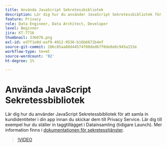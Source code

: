 ```yaml
---
title: Använda JavaScript Sekretessbibliotek
description: Lär dig hur du använder JavaScript Sekretessbibliotek för att samla in kundidentiteter i din app innan du skickar dem till Privacy Service. Lär dig till exempel hur du ställer in taggtillägget i Datainsamling (tidigare Launch).
feature: Privacy
role: Data Engineer, Data Architect, Developer
level: Beginner
jira: KT-7716
thumbnail: 336078.png
exl-id: ed7f1e0d-eaf9-4912-9536-b16b6672b4ef
source-git-commit: 286c85aa88d44574f00ded67f0de8e0c945a153e
workflow-type: tm+mt
source-wordcount: '92'
ht-degree: 1%

---
```



# Använda JavaScript Sekretessbibliotek

Lär dig hur du använder JavaScript Sekretessbibliotek för att samla in kundidentiteter i din app innan du skickar dem till Privacy Service. Lär dig till exempel hur du ställer in taggtillägget i Datainsamling (tidigare Launch). Mer information finns i [dokumentationen för sekretesstjänster](https://experienceleague.adobe.com/docs/experience-platform/privacy/home.html?lang=sv).

>[!VIDEO](https://video.tv.adobe.com/v/336078?learn=on&enablevpops)
